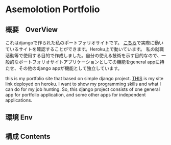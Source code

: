 # Asemolotion Portfolio

## 概要　OverView 
これはdjangoで作られた私のポートフォリオサイトです。
<a href='https://asemolotion-portfolio.herokuapp.com/'>こちら</a>で実際に動いているサイトを確認することができます。Heroku上で動いています。
私の就職活動等で使用する目的で作成しました。自分の使える技術を示す目的なので、一般的なポートフォリオサイトアプリケーションとしての機能をgeneral appに持たせ、その他のdjango appが機能として独立しています。

this is my portfolio site that based on simple django project.
<a href='https://asemolotion-portfolio.herokuapp.com/'>THIS</a> is my site link deployed on heroku.
I want to show my programming skills and what I can do for my job hunting. So, this django project consists of one general app for portfolio application, and some other apps for independent applications. 


## 環境 Env


## 構成 Contents
